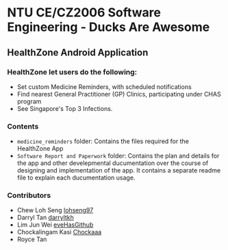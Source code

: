 # NTU CE/CZ2006 Software Engineering - Ducks Are Awesome

## HealthZone Android Application

### HealthZone let users do the following:
- Set custom Medicine Reminders, with scheduled notifications
- Find nearest General Practitioner (GP) Clinics, participating under CHAS program
- See Singapore's Top 3 Infections.

### Contents
- ``medicine_reminders`` folder: Contains the files required for the HealthZone App
- ``Software Report and Paperwork`` folder: Contains the plan and details for the app and other develepmental ducumentation over the course of designing and implementation of the app. It contains a separate readme file to explain each ducumentation usage.

### Contributors
- Chew Loh Seng [lohseng97](https://github.com/lohseng97)
- Darryl Tan [darryltkh](https://github.com/darryltkh)
- Lim Jun Wei [eveHasGithub](https://github.com/eveHasGithub)
- Chockalingam Kasi [Chockaaa](https://github.com/Chockaaa)
- Royce Tan
